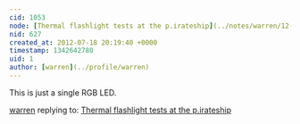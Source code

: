 ```yaml
---
cid: 1053
node: [Thermal flashlight tests at the p.irateship](../notes/warren/12-12-2011/thermal-flashlight-tests-pirateship)
nid: 627
created_at: 2012-07-18 20:19:40 +0000
timestamp: 1342642780
uid: 1
author: [warren](../profile/warren)
---
```


This is just a single RGB LED.

[warren](../profile/warren) replying to: [Thermal flashlight tests at the p.irateship](../notes/warren/12-12-2011/thermal-flashlight-tests-pirateship)

